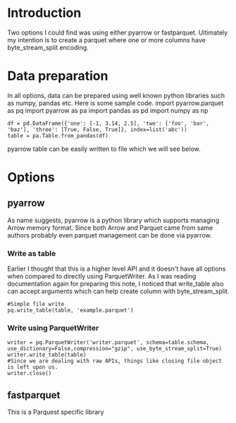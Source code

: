 # Introduction
Two options I could find was using either pyarrow or fastparquet. Ultimately my intention is to create a parquet where one or more columns have byte_stream_split encoding.  
# Data preparation
In all options, data can be  prepared using well known python libraries such as numpy, pandas etc. Here is some sample code. 
    import pyarrow.parquet as pq
    import pyarrow as pa
    import pandas as pd
    import numpy as np

    df = pd.DataFrame({'one': [-1, 3.14, 2.5], 'two': ['foo', 'bar', 'baz'], 'three': [True, False, True]}, index=list('abc'))
    table = pa.Table.from_pandas(df)

pyarrow table can be easily written to file which we will see below. 

# Options
## pyarrow
As name suggests, pyarrow is a python library which supports managing Arrow memory format. Since both Arrow and Parquet came from same authors probably even parquet 
management can be done via pyarrow. 

### Write as table
Earlier I thought that this is a higher level API  and it doesn't have all options when compared to directly using ParquetWriter. As I was reading documentation again for preparing this note, I noticed that write_table also can accept arguments which can help create column with byte_stream_split. 
    
    #Simple file write
    pq.write_table(table, 'example.parquet')
    
### Write using ParquetWriter

    writer = pq.ParquetWriter('writer.parquet', schema=table.schema, use_dictionary=False,compression="gzip", use_byte_stream_split=True)
    writer.write_table(table)
    #Since we are dealing with raw APIs, things like closing file object is left upon us. 
    writer.close()

## fastparquet
This is a Parquest specific library 

